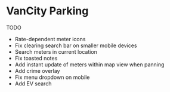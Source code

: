 # VanCity Parking

TODO
- Rate-dependent meter icons
- Fix clearing search bar on smaller mobile devices
- Search meters in current location
- Fix toasted notes
- Add instant update of meters within map view when panning
- Add crime overlay
- Fix menu dropdown on mobile
- Add EV search
